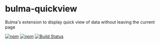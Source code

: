# bulma-quickview
Bulma's extension to display quick view of data without leaving the current page

[![npm](https://img.shields.io/npm/v/bulma-quickview.svg)](https://www.npmjs.com/package/bulma-quickview)
[![npm](https://img.shields.io/npm/dm/bulma-quickview.svg)](https://www.npmjs.com/package/bulma-quickview)
[![Build Status](https://api.travis-ci.com/francesco-loreti/bulma-quickview.svg?branch=master)](https://travis-ci.org/francesco-loreti/bulma-quickview)
